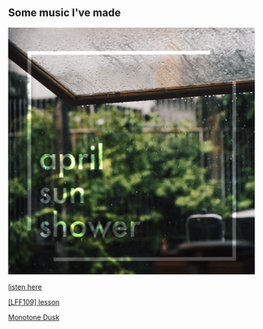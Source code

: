 Some music I've made
---


![April Sun Shower](/images/aprilsunshowers.png "an image title")

[listen here](https://soundcloud.com/i_sentient/april-sun-shower)

[\[LFF109\] lesson](https://soundcloud.com/i_sentient/lff-109-lesson)

[Monotone Dusk](https://soundcloud.com/i_sentient/monotone-dusk)